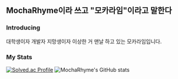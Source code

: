 ## MochaRhyme이라 쓰고 "모카라임"이라고 말한다
### Introducing
대학생이자 개발자 지망생이자 이상한 거 맨날 하고 있는 모카라임입니다.
### My Stats
[![Solved.ac Profile](http://mazassumnida.wtf/api/generate_badge?boj=runatory)](https://solved.ac/runatory)
![MochaRhyme's GitHub stats](https://github-readme-stats.vercel.app/api?username=MochaRhyme&show_icons=true&theme=radical)
